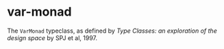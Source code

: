 # var-monad

The `VarMonad` typeclass, as defined by *Type Classes: an exploration of the
design space* by SPJ et al, 1997.
